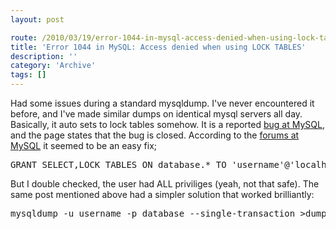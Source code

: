 ```yaml
---
layout: post

route: /2010/03/19/error-1044-in-mysql-access-denied-when-using-lock-tables
title: 'Error 1044 in MySQL: Access denied when using LOCK TABLES'
description: ''
category: 'Archive'
tags: []
---
```


Had some issues during a standard mysqldump. I've never encountered it before,
and I've made similar dumps on identical mysql servers all day. Basically, it
auto sets to lock tables somehow. It is a reported
<a class="ph" target="_blank" rel="noopener noreferrer" href="http://bugs.mysql.com/bug.php?id=21527" rel="nofollow">bug
at MySQL</a>, and the page states that the bug is closed. According to the
<a class="ph" target="_blank" rel="noopener noreferrer" href="http://forums.mysql.com/read.php?10,108835,108835#msg-108835" rel="nofollow">forums
at MySQL</a> it seemed to be an easy fix;

<pre class="brush: sql">
GRANT SELECT,LOCK TABLES ON database.* TO 'username'@'localhost'; 
</pre>

But I double checked, the user had ALL priviliges (yeah, not that safe). The
same post mentioned above had a simpler solution that worked brilliantly:

<pre class="brush: sql">
mysqldump -u username -p database --single-transaction >dump.sql
</pre>
